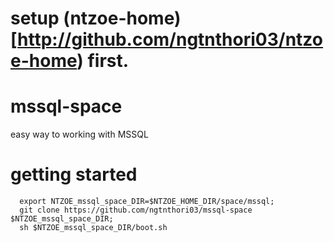 
# setup (ntzoe-home)[http://github.com/ngtnthori03/ntzoe-home) first.

# mssql-space
easy way to working with MSSQL

# getting started

```shell
  export NTZOE_mssql_space_DIR=$NTZOE_HOME_DIR/space/mssql;
  git clone https://github.com/ngtnthori03/mssql-space $NTZOE_mssql_space_DIR;
  sh $NTZOE_mssql_space_DIR/boot.sh
```
